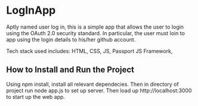# LogInApp
Aptly named user log in, this is a simple app that allows the user to login using the OAuth 2.0 security standard. In particular, the user must loin to app using the 
login details to his/her github account.

Tech stack used includes: HTML, CSS, JS, Passport JS Framework,

## How to Install and Run the Project
Using npm install, install all relevant dependecies. Then in directory of project run node app.js to set up server. Then 
load up http://localhost:3000 to start up the web app.
